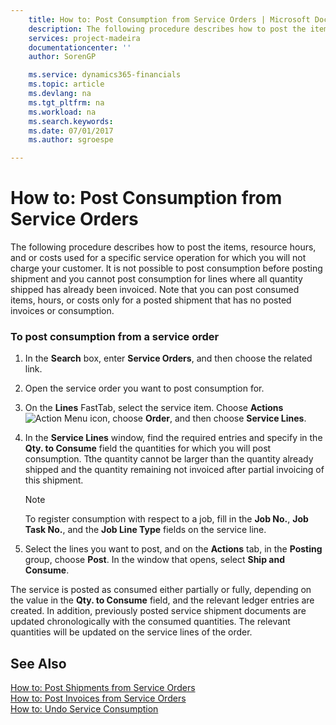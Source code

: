 ```yaml
---
    title: How to: Post Consumption from Service Orders | Microsoft Docs
    description: The following procedure describes how to post the items, resource hours, and or costs used for a specific service operation for which you will not charge your customer. It is not possible to post consumption before posting shipment and you cannot post consumption for lines where all quantity shipped has already been invoiced. Note that you can post consumed items, hours, or costs only for a posted shipment that has no posted invoices or consumption.
    services: project-madeira
    documentationcenter: ''
    author: SorenGP

    ms.service: dynamics365-financials
    ms.topic: article
    ms.devlang: na
    ms.tgt_pltfrm: na
    ms.workload: na
    ms.search.keywords:
    ms.date: 07/01/2017
    ms.author: sgroespe

---
```

# How to: Post Consumption from Service Orders
The following procedure describes how to post the items, resource hours, and or costs used for a specific service operation for which you will not charge your customer. It is not possible to post consumption before posting shipment and you cannot post consumption for lines where all quantity shipped has already been invoiced. Note that you can post consumed items, hours, or costs only for a posted shipment that has no posted invoices or consumption.  
  
### To post consumption from a service order  
  
1.  In the **Search** box, enter **Service Orders**, and then choose the related link.  
  
2.  Open the service order you want to post consumption for.  
  
3.  On the **Lines** FastTab, select the service item. Choose **Actions**![Action Menu icon](../media/actionmenuicon.png "actionMenuIcon"), choose **Order**, and then choose **Service Lines**.  
  
4.  In the **Service Lines** window, find the required entries and specify in the **Qty. to Consume** field the quantities for which you will post consumption. Tthe quantity cannot be larger than the quantity already shipped and the quantity remaining not invoiced after partial invoicing of this shipment.  
  
    > [!NOTE]  
    >  To register consumption with respect to a job, fill in the **Job No.**, **Job Task No.**, and the **Job Line Type** fields on the service line.  
  
5.  Select the lines you want to post, and on the **Actions** tab, in the **Posting** group, choose **Post**. In the window that opens, select **Ship and Consume**.  
  
 The service is posted as consumed either partially or fully, depending on the value in the **Qty. to Consume** field, and the relevant ledger entries are created. In addition, previously posted service shipment documents are updated chronologically with the consumed quantities. The relevant quantities will be updated on the service lines of the order.  
  
## See Also  
 [How to: Post Shipments from Service Orders](../how-to-post-shipments-from-service-orders.md)   
 [How to: Post Invoices from Service Orders](../how-to-post-invoices-from-service-orders.md)   
 [How to: Undo Service Consumption](../how-to-undo-service-consumption.md)
